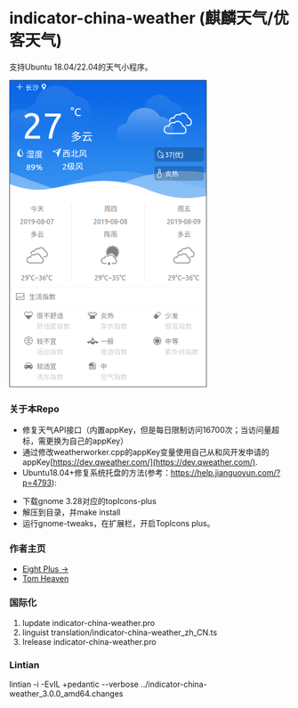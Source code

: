 # indicator-china-weather (麒麟天气/优客天气)

支持Ubuntu 18.04/22.04的天气小程序。

![](./doc/weather_zh_CN.png)

### 关于本Repo
+ 修复天气API接口（内置appKey，但是每日限制访问16700次；当访问量超标，需更换为自己的appKey）
+ 通过修改weatherworker.cpp的appKey变量使用自己从和风开发申请的appKey[https://dev.qweather.com/](https://dev.qweather.com/).
+ Ubuntu18.04+修复系统托盘的方法(参考：https://help.jianguoyun.com/?p=4793):
 - 下载gnome 3.28对应的topIcons-plus
 - 解压到目录，并make install
 - 运行gnome-tweaks，在扩展栏，开启TopIcons plus。

### 作者主页

+ [Eight Plus &rarr;](https://eightplus.github.io/)
+ [Tom Heaven](http://tomheaven.cn)

### 国际化

1. lupdate indicator-china-weather.pro
2. linguist translation/indicator-china-weather_zh_CN.ts
3. lrelease indicator-china-weather.pro

### Lintian

lintian -i -EvIL +pedantic --verbose ../indicator-china-weather_3.0.0_amd64.changes

